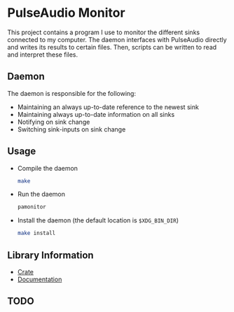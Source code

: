 
# PulseAudio Monitor

This project contains a program I use to monitor the different sinks connected to my computer.
The daemon interfaces with PulseAudio directly and writes its results to certain files.
Then, scripts can be written to read and interpret these files.

## Daemon

The daemon is responsible for the following:
- Maintaining an always up-to-date reference to the newest sink
- Maintaining always up-to-date information on all sinks
- Notifying on sink change
- Switching sink-inputs on sink change

## Usage

- Compile the daemon
	```sh
	make
	```
- Run the daemon
	```sh
	pamonitor
	```
- Install the daemon (the default location is `$XDG_BIN_DIR`)
	```sh
	make install
	```

## Library Information

- [Crate](https://crates.io/crates/libpulse-binding)
- [Documentation](https://docs.rs/libpulse-binding/2.23.1/libpulse_binding/)

## TODO

